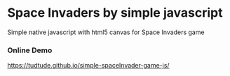 # Space Invaders by simple javascript
Simple native javascript with html5 canvas for Space Invaders game 

### Online Demo
https://tudtude.github.io/simple-spaceInvader-game-js/


